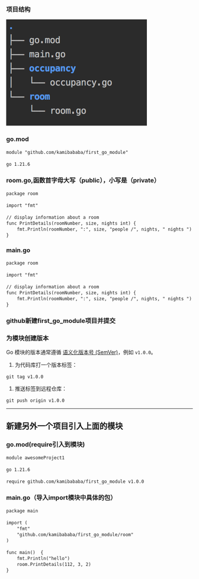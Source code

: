 ### 项目结构

![Go 程序文件夹/文件组织示例[fig:Go-program-example]](assets/tree_go_program_example.a3426c1b.png)

### go.mod

```golang
module "github.com/kamibababa/first_go_module"

go 1.21.6
```



### room.go,函数首字母大写（public），小写是（private）

```golang
package room

import "fmt"

// display information about a room
func PrintDetails(roomNumber, size, nights int) {
	fmt.Println(roomNumber, ":", size, "people /", nights, " nights ")
}
```

### main.go

```golang
package room

import "fmt"

// display information about a room
func PrintDetails(roomNumber, size, nights int) {
	fmt.Println(roomNumber, ":", size, "people /", nights, " nights ")
}
```

### github新建first_go_module项目并提交

### **为模块创建版本**

Go 模块的版本通常遵循 [语义化版本号 (SemVer)](https://semver.org/)，例如 `v1.0.0`。

1. 为代码库打一个版本标签：

```
git tag v1.0.0
```

1. 推送标签到远程仓库：

```
git push origin v1.0.0
```

------

## 新建另外一个项目引入上面的模块

### go.mod(require引入到模块)

```
module awesomeProject1

go 1.21.6

require github.com/kamibababa/first_go_module v1.0.0

```

### main.go（导入import模块中具体的包）

```golang
package main

import (
	"fmt"
    "github.com/kamibababa/first_go_module/room"
)

func main()  {
	fmt.Println("hello")
	room.PrintDetails(112, 3, 2)
}
```

